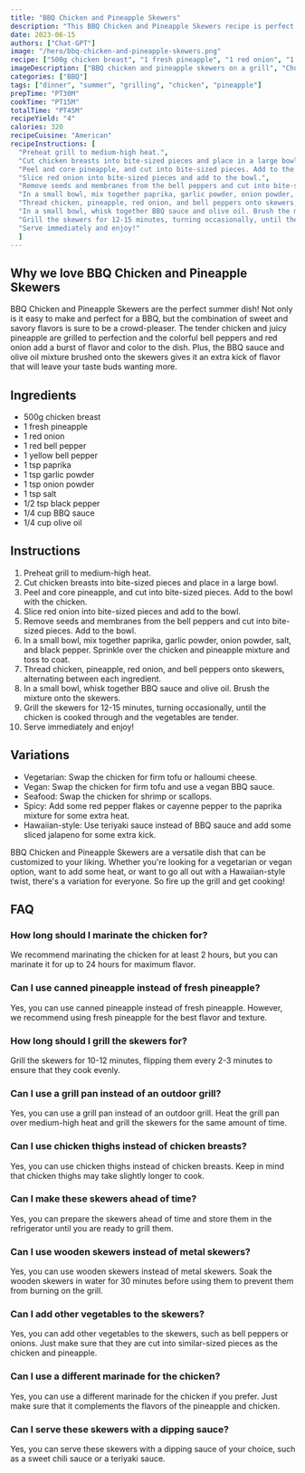 ```yaml
---
title: "BBQ Chicken and Pineapple Skewers"
description: "This BBQ Chicken and Pineapple Skewers recipe is perfect for a summer BBQ. The combination of sweet and savory flavors is sure to be a crowd-pleaser!"
date: 2023-06-15
authors: ["Chat-GPT"]
image: "/hero/bbq-chicken-and-pineapple-skewers.png"
recipe: ["500g chicken breast", "1 fresh pineapple", "1 red onion", "1 red bell pepper", "1 yellow bell pepper", "1 tsp paprika", "1 tsp garlic powder", "1 tsp onion powder", "1 tsp salt", "1/2 tsp black pepper", "1/4 cup BBQ sauce", "1/4 cup olive oil"]
imageDescription: ["BBQ chicken and pineapple skewers on a grill", "Chunks of tender chicken and juicy pineapple grilled to perfection", "Colorful skewers with vibrant red and yellow bell peppers", "A close-up shot of a juicy chicken and pineapple skewer"]
categories: ["BBQ"]
tags: ["dinner", "summer", "grilling", "chicken", "pineapple"]
prepTime: "PT30M"
cookTime: "PT15M"
totalTime: "PT45M"
recipeYield: "4"
calories: 320
recipeCuisine: "American"
recipeInstructions: [
  "Preheat grill to medium-high heat.",
  "Cut chicken breasts into bite-sized pieces and place in a large bowl.",
  "Peel and core pineapple, and cut into bite-sized pieces. Add to the bowl with the chicken.",
  "Slice red onion into bite-sized pieces and add to the bowl.",
  "Remove seeds and membranes from the bell peppers and cut into bite-sized pieces. Add to the bowl.",
  "In a small bowl, mix together paprika, garlic powder, onion powder, salt, and black pepper. Sprinkle over the chicken and pineapple mixture and toss to coat.",
  "Thread chicken, pineapple, red onion, and bell peppers onto skewers, alternating between each ingredient.",
  "In a small bowl, whisk together BBQ sauce and olive oil. Brush the mixture onto the skewers.",
  "Grill the skewers for 12-15 minutes, turning occasionally, until the chicken is cooked through and the vegetables are tender.",
  "Serve immediately and enjoy!"
  ]
---
```


## Why we love BBQ Chicken and Pineapple Skewers

BBQ Chicken and Pineapple Skewers are the perfect summer dish! Not only is it easy to make and perfect for a BBQ, but the combination of sweet and savory flavors is sure to be a crowd-pleaser. The tender chicken and juicy pineapple are grilled to perfection and the colorful bell peppers and red onion add a burst of flavor and color to the dish. Plus, the BBQ sauce and olive oil mixture brushed onto the skewers gives it an extra kick of flavor that will leave your taste buds wanting more.

## Ingredients

- 500g chicken breast
- 1 fresh pineapple
- 1 red onion
- 1 red bell pepper
- 1 yellow bell pepper
- 1 tsp paprika
- 1 tsp garlic powder
- 1 tsp onion powder
- 1 tsp salt
- 1/2 tsp black pepper
- 1/4 cup BBQ sauce
- 1/4 cup olive oil

## Instructions

1. Preheat grill to medium-high heat.
2. Cut chicken breasts into bite-sized pieces and place in a large bowl.
3. Peel and core pineapple, and cut into bite-sized pieces. Add to the bowl with the chicken.
4. Slice red onion into bite-sized pieces and add to the bowl.
5. Remove seeds and membranes from the bell peppers and cut into bite-sized pieces. Add to the bowl.
6. In a small bowl, mix together paprika, garlic powder, onion powder, salt, and black pepper. Sprinkle over the chicken and pineapple mixture and toss to coat.
7. Thread chicken, pineapple, red onion, and bell peppers onto skewers, alternating between each ingredient.
8. In a small bowl, whisk together BBQ sauce and olive oil. Brush the mixture onto the skewers.
9. Grill the skewers for 12-15 minutes, turning occasionally, until the chicken is cooked through and the vegetables are tender.
10. Serve immediately and enjoy!

## Variations

- Vegetarian: Swap the chicken for firm tofu or halloumi cheese.
- Vegan: Swap the chicken for firm tofu and use a vegan BBQ sauce.
- Seafood: Swap the chicken for shrimp or scallops.
- Spicy: Add some red pepper flakes or cayenne pepper to the paprika mixture for some extra heat.
- Hawaiian-style: Use teriyaki sauce instead of BBQ sauce and add some sliced jalapeno for some extra kick.

BBQ Chicken and Pineapple Skewers are a versatile dish that can be customized to your liking. Whether you're looking for a vegetarian or vegan option, want to add some heat, or want to go all out with a Hawaiian-style twist, there's a variation for everyone. So fire up the grill and get cooking!

## FAQ

### How long should I marinate the chicken for?

We recommend marinating the chicken for at least 2 hours, but you can marinate it for up to 24 hours for maximum flavor.

### Can I use canned pineapple instead of fresh pineapple?

Yes, you can use canned pineapple instead of fresh pineapple. However, we recommend using fresh pineapple for the best flavor and texture.

### How long should I grill the skewers for?

Grill the skewers for 10-12 minutes, flipping them every 2-3 minutes to ensure that they cook evenly.

### Can I use a grill pan instead of an outdoor grill?

Yes, you can use a grill pan instead of an outdoor grill. Heat the grill pan over medium-high heat and grill the skewers for the same amount of time.

### Can I use chicken thighs instead of chicken breasts?

Yes, you can use chicken thighs instead of chicken breasts. Keep in mind that chicken thighs may take slightly longer to cook.

### Can I make these skewers ahead of time?

Yes, you can prepare the skewers ahead of time and store them in the refrigerator until you are ready to grill them.

### Can I use wooden skewers instead of metal skewers?

Yes, you can use wooden skewers instead of metal skewers. Soak the wooden skewers in water for 30 minutes before using them to prevent them from burning on the grill.

### Can I add other vegetables to the skewers?

Yes, you can add other vegetables to the skewers, such as bell peppers or onions. Just make sure that they are cut into similar-sized pieces as the chicken and pineapple.

### Can I use a different marinade for the chicken?

Yes, you can use a different marinade for the chicken if you prefer. Just make sure that it complements the flavors of the pineapple and chicken.

### Can I serve these skewers with a dipping sauce?

Yes, you can serve these skewers with a dipping sauce of your choice, such as a sweet chili sauce or a teriyaki sauce.